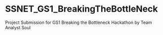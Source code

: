 # SSNET_GS1_BreakingTheBottleNeck
Project Submission for GS1 Breaking the Bottleneck Hackathon by Team Analyst Soul

